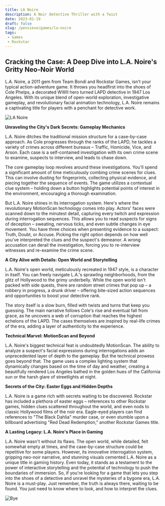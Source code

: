 ```yaml
---
title: LA Noire
description: A Noir Detective Thriller with a Twist
date: 2023-01-19
draft: false
slug: /pensieve/games/la-noire
tags:
 - Games
 - Rockstar
---
```


## Cracking the Case: A Deep Dive into L.A. Noire's Gritty Neo-Noir World

L.A. Noire, a 2011 gem from Team Bondi and Rockstar Games, isn't your typical action-adventure game. It throws you headfirst into the shoes of Cole Phelps, a decorated WWII hero turned LAPD detective in 1947 Los Angeles. With its unique blend of open-world exploration, investigative gameplay, and revolutionary facial animation technology, L.A. Noire remains a captivating title for players with a penchant for detective work. 

![LA Noire](https://wallpapercave.com/wp/wp2159930.jpg)

**Unraveling the City's Dark Secrets: Gameplay Mechanics**

L.A. Noire ditches the traditional mission structure for a case-by-case approach. As Cole progresses through the ranks of the LAPD, he tackles a variety of crimes across different bureaus – Traffic, Homicide, Vice, and Arson. Each case is a self-contained investigation with its own crime scene to examine, suspects to interview, and leads to chase down.

The core gameplay loop revolves around these investigations. You'll spend a significant amount of time meticulously combing crime scenes for clues. This can involve dusting for fingerprints, collecting physical evidence, and piecing together the sequence of events. The game utilizes a contextual clue system – holding down a button highlights potential points of interest in the environment, encouraging a thorough examination.

But L.A. Noire shines in its interrogation system. Here's where the revolutionary MotionScan technology comes into play. Actors' faces were scanned down to the minutest detail, capturing every twitch and expression during interrogation sequences. This allows you to read suspects for signs of deception – sweating, nervous ticks, and even subtle changes in eye movement. You have three choices when presenting evidence to a suspect: Truth, Doubt, or Accuse. Picking the right option depends on how well you've interpreted the clues and the suspect's demeanor. A wrong accusation can derail the investigation, forcing you to re-interview witnesses and re-examine the crime scene. 

**A City Alive with Details: Open World and Storytelling**

L.A. Noire's open world, meticulously recreated in 1947 style, is a character in itself. You can freely navigate L.A.'s sprawling neighborhoods, from the glitz of Hollywood to the grimy underbelly. While the open world isn't packed with side quests, there are random street crimes that pop up – a robbery in progress, a drunk driver – offering bite-sized action sequences and opportunities to boost your detective rank.

The story itself is a slow burn, filled with twists and turns that keep you guessing. The main narrative follows Cole's rise and eventual fall from grace, as he uncovers a web of corruption that reaches the highest echelons of the LAPD. The cases themselves are inspired by real-life crimes of the era, adding a layer of authenticity to the experience.

**Technical Marvel: MotionScan and Beyond**

L.A. Noire's biggest technical feat is undoubtedly MotionScan. The ability to analyze a suspect's facial expressions during interrogations adds an unprecedented layer of depth to the gameplay. But the technical prowess goes beyond that. The game uses a complex lighting system that dynamically changes based on the time of day and weather, creating a beautifully rendered Los Angeles bathed in the golden hues of the California sun or the harsh glare of streetlights at night.

**Secrets of the City: Easter Eggs and Hidden Depths**

L.A. Noire is a game rich with secrets waiting to be discovered. Rockstar has included a plethora of easter eggs – references to other Rockstar games, hidden clues scattered throughout the world, and even nods to classic Hollywood films of the noir era. Eagle-eyed players can find references to "The Black Dahlia" murder case, or even stumble upon a billboard advertising "Red Dead Redemption," another Rockstar Games title.

**A Lasting Legacy: L.A. Noire's Place in Gaming**

L.A. Noire wasn't without its flaws. The open world, while detailed, felt somewhat empty at times, and the case-by-case structure could be repetitive for some players. However, its innovative interrogation system, gripping neo-noir narrative, and stunning visuals cemented L.A. Noire as a unique title in gaming history. Even today, it stands as a testament to the power of interactive storytelling and the potential of technology to push the boundaries of immersion. So, if you're looking for a game that lets you step into the shoes of a detective and unravel the mysteries of a bygone era, L.A. Noire is a must-play. Just remember, the truth is always there, waiting to be found. You just need to know where to look, and how to interpret the clues.

![Bye](https://wallpapercave.com/wp/wp2159958.jpg)